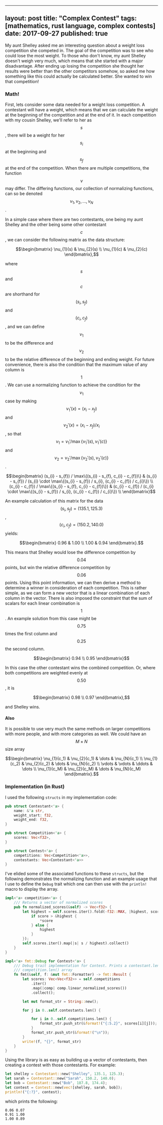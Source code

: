 ---
layout: post
title: "Complex Contest"
tags: [mathematics, rust language, complex contests]
date: 2017-09-27
published: true
--

My aunt Shelley asked me an interesting question about a weight loss competition
she competed in. The goal of the competition was to see who could lose the most
weight. To those who don't know, my aunt Shelley doesn't weigh very much, which
means that she started with a major disadvantage. After ending up losing the
competition she thought her results were better than the other competitors
somehow, so asked me how something like this could actually be calculated
better. She wanted to win that competition!

### Math!

First, lets consider some data needed for a weight loss competition. A
contestant will have a weight, which means that we can calculate the weight at
the beginning of the competition and at the end of it. In each competition with
my cousin Shelley, we'll refer to her as $$s$$, there will be a weight for her
$$s_{i}$$ at the beginning and $$s_{f}$$ at the end of the competition. When
there are multiple competitions, the function $$\nu$$ may differ. The differing
functions, our collection of normalizing functions, can so be denoted $$\nu_{1},
\nu_{2}, \dots, \nu_{N}$$.

In a simple case where there are two contestants, one being my aunt Shelley and
the other being some other contestant $$c$$, we can consider the following
matrix as the data structure:

$$\begin{bmatrix} 
\nu_{1}(s) & \nu_{2}(s) \\
\nu_{1}(c) & \nu_{2}(c)
\end{bmatrix},$$

where $$s$$ and $$c$$ are shorthand for $$(s_{i}, s_{f})$$ and $$(c_{i},
c_{f})$$, and we can define $$\nu_{1}$$ to be the difference and $$\nu_{2}$$ to
be the relative difference of the beginning and ending weight. For future
convenience, there is also the condition that the maximum value of any column is
$$1$$. We can use a normalizing function to achieve the condition for the
$$\nu_{1}$$ case by making $$\nu_{1}\prime(x) = (x_{i} - x_f)$$ and
$$\nu_{2}\prime(x) = (x_{i} - x_{f}) / x_{i}$$, so that $$\nu_{1} =
\nu_{1}\prime / \max\{\nu_{1}\prime(s), \nu_{1}\prime(c)\}$$ and $$\nu_{2} =
\nu_{2}\prime / \max\{\nu_{2}\prime(s), \nu_{2}\prime(c)\}$$.

$$\begin{bmatrix} 
(s_{i} - s_{f}) / \max\{(s_{i} - s_{f}, c_{i} - c_{f})\} &
(s_{i} - s_{f}) / (s_{i} \cdot \max\{(s_{i} - s_{f}) / s_{i}, (c_{i} - c_{f}) / c_{i}\}) \\
(c_{i} - c_{f}) / \max\{(s_{i} - s_{f}, c_{i} - c_{f})\}) &
(c_{i} - c_{f}) / (c_{i} \cdot \max\{(s_{i} - s_{f}) / s_{i}, (c_{i} - c_{f}) / c_{i}\}) \\
\end{bmatrix}$$

An example calculation of this matrix for the data $$(s_{i}, s_{f}) = (135.1,
125.3)$$, $$(c_{i}, c_{f}) = (150.2, 140.0)$$ yields:

$$\begin{bmatrix} 
0.96 & 1.00 \\
1.00 & 0.94
\end{bmatrix}.$$

This means that Shelley would lose the difference competition by $$0.04$$ points,
but win the relative difference competition by $$0.06$$ points. Using this point
information, we can then derive a method to determine a winner in consideration
of each competition. This is rather simple, as we can form a new vector that is
a linear combination of each column in the vector. There is also imposed the
constraint that the sum of scalars for each linear combination is $$1$$. An
example solution from this case might be $$0.75$$ times the first column and
$$0.25$$ the second column.

$$\begin{bmatrix} 
0.94 \\
0.95
\end{bmatrix}$$

In this case the other contestant wins the combined competition. Or, where both
competitions are weighted evenly at $$0.50$$, it is 

$$\begin{bmatrix} 
0.98 \\
0.97
\end{bmatrix},$$

and Shelley wins.

#### Also

It is possible to use very much the same methods on larger competitions with
more people, and with more categories as well. We could have an $$M \times N$$
size array

$$\begin{bmatrix} 
\nu_{1}(c_1) & \nu_{2}(c_1) & \dots & \nu_{N}(c_1) \\
\nu_{1}(c_2) & \nu_{2}(c_2) & \dots & \nu_{N}(c_2) \\
\vdots & \vdots & \ddots & \dots  \\
\nu_{1}(c_M) & \nu_{2}(c_M) & \dots & \nu_{N}(c_M)
\end{bmatrix}.$$

### Implementation (in Rust)

I used the following `structs` in my implementation code:

```rust
pub struct Contestant<'a> {
    name: &'a str,
    weight_start: f32,
    weight_end: f32,
}

pub struct Competition<'a> {
    scores: Vec<f32>,
}

pub struct Contest<'a> {
    competitions: Vec<Competition<'a>>,
    contestants: Vec<Contestant<'a>>
}
```

I've elided some of the associated functions to these `structs`, but the
following demonstrates the normalizing function and an example usage that I use
to define the `Debug` trait which one can then use with the `println!` macro to
display the array.

```rust
impl<'a> competition<'a> {
    /// Returns a vector of normalized scores
    pub fn normalized_scores(&self) -> Vec<f32> {
        let highest = self.scores.iter().fold(-f32::MAX, |highest, score| {
            if score > &highest {
                *score
            } else {
                highest
            }
        });
        self.scores.iter().map(|s| s / highest).collect()
    }
}

impl<'a> fmt::Debug for Contest<'a> {
    /// Debug trait implementation for Contest. Prints a contestant.len() by
    /// competition.len() array
    fn fmt(&self, f: &mut fmt::Formatter) -> fmt::Result {
        let scores: Vec<Vec<f32>> = self.competitions
            .iter()
            .map(|comp| comp.linear_normalized_scores())
            .collect();

        let mut format_str = String::new();

        for j in 0..self.contestants.len() {

            for i in 0..self.competitions.len() {
                format_str.push_str(&format!("{:5.2}", scores[i][j]));
            }
            format_str.push_str(&format!("\n"));
        }
        write!(f, "{}", format_str)
    }
}
```

Using the library is as easy as building up a vector of contestants, then
creating a contest with those contestants. For example:

```rust
let shelley = Contestant::new("Shelley", 135.1, 125.3);
let sarah = Contestant::new("Sarah", 150.2, 140.0);
let bob = Contestant::new("Bob", 187.8, 174.4);
let contest = Contest::new(vec![shelley, sarah, bob]);
println!("{:?}", contest);
```

which prints the following:

```
0.06 0.07
0.91 1.00
1.00 0.89
```
